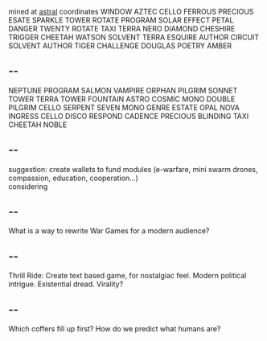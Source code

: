 mined at [astral](https://gitlab.com/dotmilk/astral/) coordinates WINDOW AZTEC CELLO FERROUS PRECIOUS ESATE SPARKLE TOWER ROTATE PROGRAM SOLAR EFFECT PETAL DANGER TWENTY ROTATE TAXI TERRA NERO DIAMOND CHESHIRE TRIGGER CHEETAH WATSON SOLVENT TERRA ESQUIRE AUTHOR CIRCUIT SOLVENT AUTHOR TIGER CHALLENGE DOUGLAS POETRY AMBER

--
--

NEPTUNE PROGRAM SALMON VAMPIRE ORPHAN PILGRIM SONNET TOWER TERRA TOWER FOUNTAIN ASTRO COSMIC MONO DOUBLE PILGRIM CELLO SERPENT SEVEN MONO GENRE ESTATE OPAL NOVA INGRESS CELLO DISCO RESPOND CADENCE PRECIOUS BLINDING TAXI CHEETAH NOBLE


--
--

suggestion: create wallets to fund modules (e-warfare, mini swarm drones, compassion, education, cooperation...)  
considering

--
--

What is a way to rewrite War Games for a modern audience? 

--
--

Thrill Ride: Create text based game, for nostalgiac feel. Modern political intrigue. Existential dread. Virality?

--
--

Which coffers fill up first? How do we predict what humans are?
